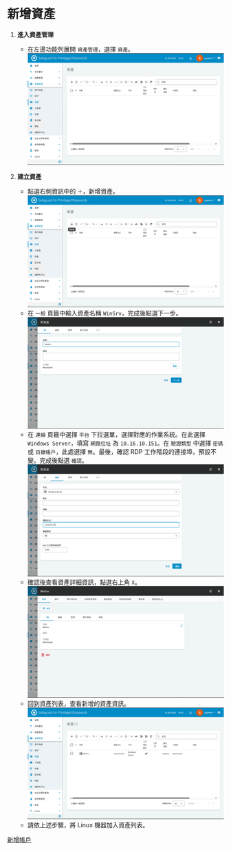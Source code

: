 # 新增資產

1. **進入資產管理**
    - 在左邊功能列展開 `資產管理`，選擇 `資產`。
    ![GITHUB](/images/spp/spp_asset/1.png "資產")

2. **建立資產**
    - 點選右側資訊中的 `＋`，新增資產。
    ![GITHUB](/images/spp/spp_asset/2.png "新增資產")
    - 在 `一般` 頁籤中輸入資產名稱 `WinSrv`，完成後點選下一步。
    ![GITHUB](/images/spp/spp_asset/3.png "輸入資產名稱")
    - 在 `連線` 頁籤中選擇 `平台` 下拉選單，選擇對應的作業系統。在此選擇 `Windows Server`，填寫 `網路位址` 為 `10.16.10.151`。在 `驗證類型` 中選擇 `密碼` 或 `目錄帳戶`，此處選擇 `無`。最後，確認 RDP 工作階段的連接埠，預設不變。完成後點選 `確認`。
    ![GITHUB](/images/spp/spp_asset/4.png "新增資產")
    - 確認後查看資產詳細資訊，點選右上角 `X`。
    ![GITHUB](/images/spp/spp_asset/5.png "資產詳細資訊")
    - 回到資產列表，查看新增的資產資訊。
    ![GITHUB](/images/spp/spp_asset/6.png "資產列表")
    - 請依上述步驟，將 Linux 機器加入資產列表。

[新增帳戶](/spp_account.md)<br>